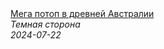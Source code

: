 <!--2024-07-22 17:00:59-->
<div class="yb">
  <a class="nodecor" href="/index.html?tajny/mega_potop_v_drevnej_avstralii">
    <img class="preview" data-videoid="asHVvHc0HHE" src="https://i2.ytimg.com/vi/asHVvHc0HHE/hqdefault.jpg" align="middle" alt="">
  </a>
  <div class="inlbl text">
    <a class="nodecor" href="/index.html?tajny/mega_potop_v_drevnej_avstralii">Мега потоп в древней Австралии</a><br>
    <i class="smaller2">Темная сторона</i><br>
    <i class="smaller3">2024-07-22</i>
  </div>
</div>
